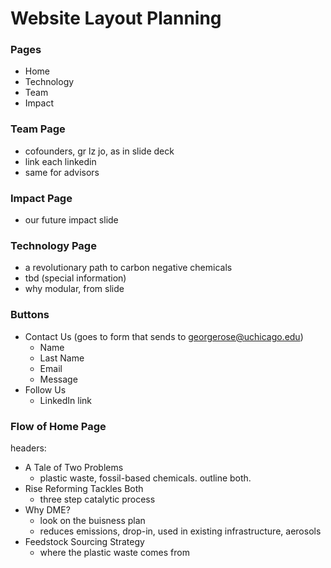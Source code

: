 # Website Layout Planning

### Pages
- Home
- Technology
- Team
- Impact

### Team Page
* cofounders, gr lz jo, as in slide deck
* link each linkedin
* same for advisors

### Impact Page
* our future impact slide

### Technology Page
* a revolutionary path to carbon negative chemicals
* tbd (special information)
* why modular, from slide

### Buttons
- Contact Us (goes to form that sends to georgerose@uchicago.edu)
    - Name
    - Last Name
    - Email
    - Message
- Follow Us
    - LinkedIn link

### Flow of Home Page
headers: 
* A Tale of Two Problems
  - plastic waste, fossil-based chemicals. outline both. 
* Rise Reforming Tackles Both
  - three step catalytic process
* Why DME?
  - look on the buisness plan
  - reduces emissions, drop-in, used in existing infrastructure, aerosols
* Feedstock Sourcing Strategy
  - where the plastic waste comes from 

